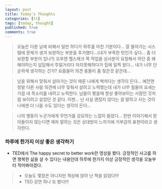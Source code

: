 ```yaml
---
layout: post
title: Today's Thoughts
categories: [tt]
tags: [today, thought]
published: true
comments: true
---
```


> 오늘은 다른 날에 비해서 일만 하다가 하루를 마친 기분이다...
> 잘 돌아가는 시스템에 문제가 생겨 보완하는 부분을 추가했다...(내가 부족한 탓인가 싶다... 좀 더 보완할 부분이 있나?)
> 오후엔 헬스체크 쪽 작업을 상사분이 요청해서 하던 중 왜 해야하는지 답답해서 투덜거리다 마지못해하다가 집에 일찍 왔다...
> 내가 너무 단순하게 생각하는 건가? 요즘들어 의견 충돌이 좀 잦은것 같은데... 

> 남을 위해서 맞춰서 살아가는 것이 때론 나에게 벅차다는 생각이 든다...
> 예전엔 정말 다른 사람 의견에 너무 맞춰서 살려고 노력했는데 내가 너무 힘들어 요새는 가끔 내 목소리를 내려고 노력한다.
> 남들이 봤을때 항상 좋아보이는 사람인 것처럼 보이려고 살았던 것 같다.
> 이젠... 난 사실 괜찮지 않다는 걸 말하고 사는 것이 나에겐 더 나을 수도 있다는 생각이 든다...

> 나의 행동이 누군가에게 무언가를 강요하는 느낌이 들었다...
> 한번 이야기해서 받아들이지 않는다면 재차 말하는 것은 상대방이 느끼기에 거부감의 표현이라고 생각한다.

### 하루에 한가지 이상 좋은 생각하기
- TED에서 The happy secret to better work란 영상을 봤다.
긍정적인 사고를 하면 행복한 삶을 살 수 있다는 내용인데 하루에 한가지 이상 긍정적인 생각을 오늘부터 적어봐야겠다.
> - 오늘도 몇장은 아니지만 책상에 앉아 난 책을 읽었다!!!
> - TED 강연 하나 또 봤다!!!
